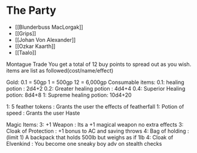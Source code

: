 # The Party


* [[Blunderbuss MacLorgak]]
* [[Grips]]
* [[Johan Von Alexander]]
* [[Ozkar Kaarth]]
* [[Taalo]]

Montague Trade
You get a total of 12 buy points to spread out as you wish. items are list as followed(cost/name/effect)

Gold:
0.1 = 50gp
1 = 500gp
12 = 6,000gp
Consumable items:
0.1: healing potion : 2d4+2
0.2: Greater healing potion : 4d4+4
0.4: Superior Healing potion: 8d4+8
1: Supreme healing potion: 10d4+20

1: 5 feather tokens : Grants the user the effects of featherfall
1: Potion of speed : Grants the user Haste

Magic Items:
3: +1 Weapon : Its a +1 magical weapon no extra effects
3: Cloak of Protection : +1 bonus to AC and saving throws
4: Bag of holding : (limit 1) A backpack that holds 500lb but weighs as if 1lb
4: Cloak of Elvenkind : You become one sneaky boy adv on stealth checks

